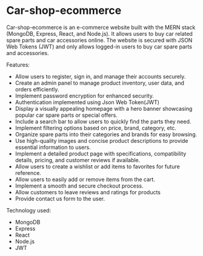 # Car-shop-ecommerce

Car-shop-ecommerce is an e-commerce website built with the MERN stack (MongoDB, Express, React, and Node.js). It allows users to buy car related spare parts and car accessories online. The website is secured with JSON Web Tokens (JWT) and only allows logged-in users to buy car spare parts and accessories.

Features:

- Allow users to register, sign in, and manage their accounts securely.
- Create an admin panel to manage product inventory, user data, and orders efficiently.
- Implement password encryption for enhanced security.
- Authentication implemented using Json Web Token(JWT)
- Display a visually appealing homepage with a hero banner showcasing popular car spare parts or special offers.
- Include a search bar to allow users to quickly find the parts they need.
- Implement filtering options based on price, brand, category, etc.
- Organize spare parts into their categories and brands for easy browsing.
- Use high-quality images and concise product descriptions to provide essential information to users.
- Implement a detailed product page with specifications, compatibility details, pricing, and customer reviews if available.
- Allow users to create a wishlist or add items to favorites for future reference.
- Allow users to easily add or remove items from the cart.
- Implement a smooth and secure checkout process.
- Allow customers to leave reviews and ratings for products
- Provide contact us form to the user.

Technology used:

- MongoDB
- Express
- React
- Node.js
- JWT


